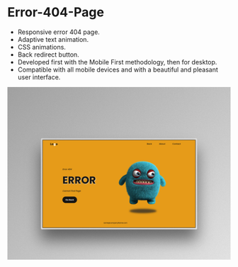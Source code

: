 #   Error-404-Page

- Responsive error 404 page.
- Adaptive text animation.
- CSS animations.
- Back redirect button.
- Developed first with the Mobile First methodology, then for desktop.
- Compatible with all mobile devices and with a beautiful and pleasant user interface.

![Screenshots](preview.png)
